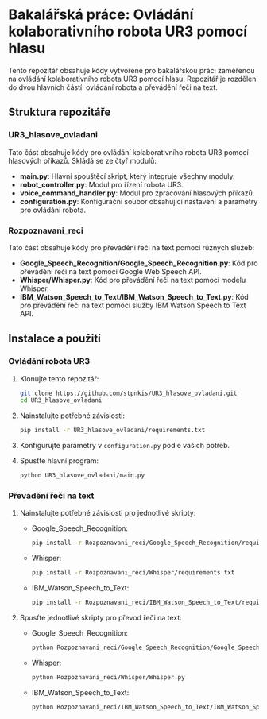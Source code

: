 # Bakalářská práce: Ovládání kolaborativního robota UR3 pomocí hlasu

Tento repozitář obsahuje kódy vytvořené pro bakalářskou práci zaměřenou na ovládání kolaborativního robota UR3 pomocí hlasu. Repozitář je rozdělen do dvou hlavních částí: ovládání robota a převádění řeči na text.

## Struktura repozitáře

### UR3_hlasove_ovladani

Tato část obsahuje kódy pro ovládání kolaborativního robota UR3 pomocí hlasových příkazů. Skládá se ze čtyř modulů:

- **main.py**: Hlavní spouštěcí skript, který integruje všechny moduly.
- **robot_controller.py**: Modul pro řízení robota UR3.
- **voice_command_handler.py**: Modul pro zpracování hlasových příkazů.
- **configuration.py**: Konfigurační soubor obsahující nastavení a parametry pro ovládání robota.

### Rozpoznavani_reci

Tato část obsahuje kódy pro převádění řeči na text pomocí různých služeb:

- **Google_Speech_Recognition/Google_Speech_Recognition.py**: Kód pro převádění řeči na text pomocí Google Web Speech API.
- **Whisper/Whisper.py**: Kód pro převádění řeči na text pomocí modelu Whisper.
- **IBM_Watson_Speech_to_Text/IBM_Watson_Speech_to_Text.py**: Kód pro převádění řeči na text pomocí služby IBM Watson Speech to Text API.

## Instalace a použití

### Ovládání robota UR3

1. Klonujte tento repozitář:
    ```bash
    git clone https://github.com/stpnkis/UR3_hlasove_ovladani.git
    cd UR3_hlasove_ovladani
    ```

2. Nainstalujte potřebné závislosti:
    ```bash
    pip install -r UR3_hlasove_ovladani/requirements.txt
    ```

3. Konfigurujte parametry v `configuration.py` podle vašich potřeb.

4. Spusťte hlavní program:
    ```bash
    python UR3_hlasove_ovladani/main.py
    ```

### Převádění řeči na text

1. Nainstalujte potřebné závislosti pro jednotlivé skripty:

    - Google_Speech_Recognition:
        ```bash
        pip install -r Rozpoznavani_reci/Google_Speech_Recognition/requirements.txt
        ```

    - Whisper:
        ```bash
        pip install -r Rozpoznavani_reci/Whisper/requirements.txt
        ```

    - IBM_Watson_Speech_to_Text:
        ```bash
        pip install -r Rozpoznavani_reci/IBM_Watson_Speech_to_Text/requirements.txt
        ```

2. Spusťte jednotlivé skripty pro převod řeči na text:
    - Google_Speech_Recognition:
        ```bash
        python Rozpoznavani_reci/Google_Speech_Recognition/Google_Speech_Recognition.py
        ```
    - Whisper:
        ```bash
        python Rozpoznavani_reci/Whisper/Whisper.py
        ```
    - IBM_Watson_Speech_to_Text:
        ```bash
        python Rozpoznavani_reci/IBM_Watson_Speech_to_Text/IBM_Watson_Speech_to_Text.py
        ```




